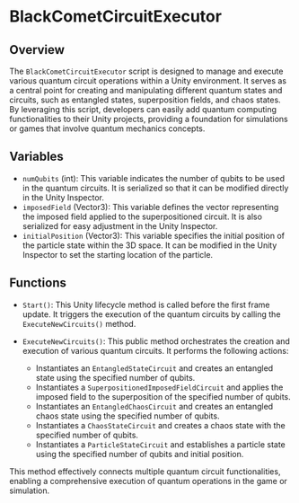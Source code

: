 # BlackCometCircuitExecutor

## Overview
The `BlackCometCircuitExecutor` script is designed to manage and execute various quantum circuit operations within a Unity environment. It serves as a central point for creating and manipulating different quantum states and circuits, such as entangled states, superposition fields, and chaos states. By leveraging this script, developers can easily add quantum computing functionalities to their Unity projects, providing a foundation for simulations or games that involve quantum mechanics concepts.

## Variables
- `numQubits` (int): This variable indicates the number of qubits to be used in the quantum circuits. It is serialized so that it can be modified directly in the Unity Inspector.
- `imposedField` (Vector3): This variable defines the vector representing the imposed field applied to the superpositioned circuit. It is also serialized for easy adjustment in the Unity Inspector.
- `initialPosition` (Vector3): This variable specifies the initial position of the particle state within the 3D space. It can be modified in the Unity Inspector to set the starting location of the particle.

## Functions
- `Start()`: This Unity lifecycle method is called before the first frame update. It triggers the execution of the quantum circuits by calling the `ExecuteNewCircuits()` method.

- `ExecuteNewCircuits()`: This public method orchestrates the creation and execution of various quantum circuits. It performs the following actions:
  - Instantiates an `EntangledStateCircuit` and creates an entangled state using the specified number of qubits.
  - Instantiates a `SuperpositionedImposedFieldCircuit` and applies the imposed field to the superposition of the specified number of qubits.
  - Instantiates an `EntangledChaosCircuit` and creates an entangled chaos state using the specified number of qubits.
  - Instantiates a `ChaosStateCircuit` and creates a chaos state with the specified number of qubits.
  - Instantiates a `ParticleStateCircuit` and establishes a particle state using the specified number of qubits and initial position. 

This method effectively connects multiple quantum circuit functionalities, enabling a comprehensive execution of quantum operations in the game or simulation.